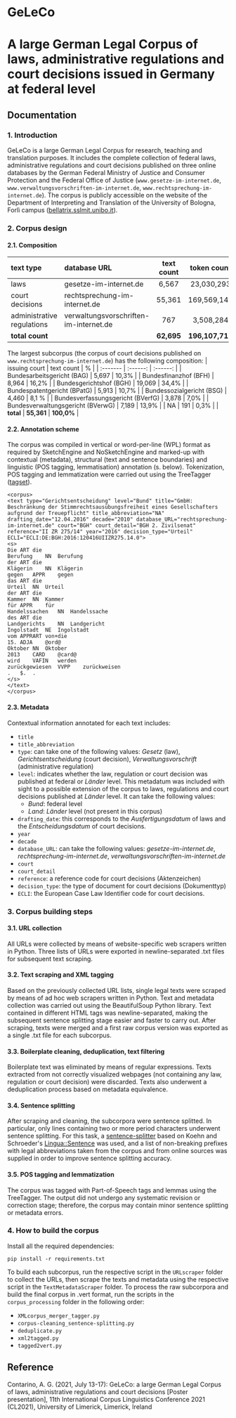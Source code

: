 # GeLeCo
# A large German Legal Corpus of laws, administrative regulations and court decisions issued in Germany at federal level

## Documentation

### 1.  Introduction
GeLeCo is a large German Legal Corpus for research, teaching and translation purposes. It includes the complete collection of federal laws, administrative regulations and court decisions published on three online databases by the German Federal Ministry of Justice and Consumer Protection and the Federal Office of Justice (`www.gesetze-im-internet.de`, `www.verwaltungsvorschriften-im-internet.de`, `www.rechtsprechung-im-internet.de`). The corpus is publicly accessible on the website of the Department of Interpreting and Translation of the University of Bologna, Forlì campus ([bellatrix.sslmit.unibo.it](https://bellatrix.sslmit.unibo.it/noske/public/#dashboard?corpname=geleco)).

### 2.	Corpus design
#### 2.1.	Composition

| text type |	database URL | text count	| token count |
| :--------- | :--------- | :---------: | :---------: |
|laws |	gesetze-im-internet.de |	6,567	| 23,030,293 |
|court decisions |	rechtsprechung-im-internet.de |	55,361	| 169,569,142 |
|administrative regulations |	verwaltungsvorschriften-im-internet.de |	767	| 3,508,284 |
|**total count** |  |	**62,695** |	**196,107,719** |

The largest subcorpus (the corpus of court decisions published on `www.rechtsprechung-im-internet.de`) has the following composition: 
| issuing court | text count | % |
| :------- | :------: | :------: |
| Bundesarbeitsgericht (BAG) | 5,697 | 10,3% |
| Bundesfinanzhof (BFH) | 8,964 | 16,2% |
| Bundesgerichtshof (BGH) | 19,069 | 34,4% |
| Bundespatentgericht (BPatG) | 5,913 | 10,7% |
| Bundessozialgericht (BSG) | 4,460 | 8,1 % |
| Bundesverfassungsgericht (BVerfG) | 3,878 | 7,0% |
| Bundesverwaltungsgericht (BVerwG) | 7,189 | 13,9% |
| NA | 191 | 0,3% |
| **total** | **55,361** | **100,0%** |


#### 2.2.	Annotation scheme
The corpus was compiled in vertical or word-per-line (WPL) format as required by SketchEngine and NoSketchEngine and marked-up with contextual (metadata), structural (text and sentence boundaries) and linguistic (POS tagging, lemmatisation) annotation (s. below). Tokenization, POS tagging and lemmatization were carried out using the TreeTagger ([tagset](https://www.cis.uni-muenchen.de/~schmid/tools/TreeTagger/data/STTS-Tagset.pdf)). 

```
<corpus>
<text type="Gerichtsentscheidung" level="Bund" title="GmbH: Beschränkung der Stimmrechtsausübungsfreiheit eines Gesellschafters aufgrund der Treuepflicht" title_abbreviation="NA" drafting_date="12.04.2016" decade="2010" database_URL="rechtsprechung-im-internet.de" court="BGH" court_detail="BGH 2. Zivilsenat" reference="II ZR 275/14" year="2016" decision_type="Urteil" ECLI="ECLI:DE:BGH:2016:120416UIIZR275.14.0">
<s>
Die	ART	die
Berufung	NN	Berufung
der	ART	die
Klägerin	NN	Klägerin
gegen	APPR	gegen
das	ART	die
Urteil	NN	Urteil
der	ART	die
Kammer	NN	Kammer
für	APPR	für
Handelssachen	NN	Handelssache
des	ART	die
Landgerichts	NN	Landgericht
Ingolstadt	NE	Ingolstadt
vom	APPRART	von+die
15.	ADJA	@ord@
Oktober	NN	Oktober
2013	CARD	@card@
wird	VAFIN	werden
zurückgewiesen	VVPP	zurückweisen
.	$.	.
</s>
</text>
</corpus>
```


#### 2.3.	Metadata
Contextual information annotated for each text includes:
-	`title`
-	`title_abbreviation`
-	`type`: can take one of the following values: _Gesetz_ (law), _Gerichtsentscheidung_ (court decision), _Verwaltungsvorschrift_ (administrative regulation)
-	`level`: indicates whether the law, regulation or court decision was published at federal or _Länder_ level. This metadatum was included with sight to a possible extension of the corpus to laws, regulations and court decisions published at _Länder_ level. It can take the following values: 
    -	_Bund_: federal level
    -	_Land_: _Länder_ level (not present in this corpus)
-	`drafting_date`: this corresponds to the _Ausfertigungsdatum_ of laws and the _Entscheidungsdatum_ of court decisions.
-	`year`
-	`decade`
-	`database_URL`: can take the following values: _gesetze-im-internet.de_, _rechtsprechung-im-internet.de_, _verwaltungsvorschriften-im-internet.de_
-	`court`
-	`court_detail`
-	`reference`: a reference code for court decisions (Aktenzeichen)
-	`decision_type`: the type of document for court decisions (Dokumenttyp) 
-	`ECLI`: the European Case Law Identifier code for court decisions.


### 3.	Corpus building steps
#### 3.1.	URL collection
All URLs were collected by means of website-specific web scrapers written in Python. Three lists of URLs were exported in newline-separated .txt files for subsequent text scraping.

#### 3.2.	Text scraping and XML tagging
Based on the previously collected URL lists, single legal texts were scraped by means of ad hoc web scrapers written in Python. Text and metadata collection was carried out using the BeautifulSoup Python library. Text contained in different HTML tags was newline-separated, making the subsequent sentence splitting stage easier and faster to carry out. After scraping, texts were merged and a first raw corpus version was exported as a single .txt file for each subcorpus.

#### 3.3.	Boilerplate cleaning, deduplication, text filtering
Boilerplate text was eliminated by means of regular expressions. Texts extracted from not correctly visualized webpages (not containing any law, regulation or court decision) were discarded. Texts also underwent a deduplication process based on metadata equivalence.

#### 3.4.	Sentence splitting
After scraping and cleaning, the subcorpora were sentence splitted. In particular, only lines containing two or more period characters underwent sentence splitting. For this task, a [sentence-splitter](https://github.com/mediacloud/sentence-splitter) based on Koehn and Schroeder's [Lingua::Sentence](https://metacpan.org/pod/Lingua::Sentence) was used, and a list of non-breaking prefixes with legal abbreviations taken from the corpus and from online sources was supplied in order to improve sentence splitting accuracy.

#### 3.5.	POS tagging and lemmatization
The corpus was tagged with Part-of-Speech tags and lemmas using the TreeTagger.  The output did not undergo any systematic revision or correction stage; therefore, the corpus may contain minor sentence splitting or metadata errors.

### 4.	How to build the corpus
Install all the required dependencies:
```
pip install -r requirements.txt
```
To build each subcorpus, run the respective script in the `URLscraper` folder to collect the URLs, then scrape the texts and metadata using the respective script in the `TextMetadataScraper` folder.
To process the raw subcorpora and build the final corpus in .vert format, run the scripts in the `corpus_processing` folder in the following order:
- `XMLcorpus_merger_tagger.py`
- `corpus-cleaning_sentence-splitting.py`
- `deduplicate.py`
- `xml2tagged.py`
- `tagged2vert.py`

## Reference
Contarino, A. G. (2021, July 13-17): GeLeCo: a large German Legal Corpus of laws, administrative regulations and court decisions [Poster presentation], 11th International Corpus Linguistics Conference 2021 (CL2021), University of Limerick, Limerick, Ireland

